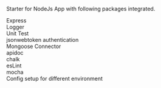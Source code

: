 Starter for NodeJs App with following packages integrated.

Express<br>
Logger<br>
Unit Test<br>
jsonwebtoken authentication<br>
Mongoose Connector<br>
apidoc<br>
chalk<br>
esLint<br>
mocha<br>
Config setup for different environment<br>
